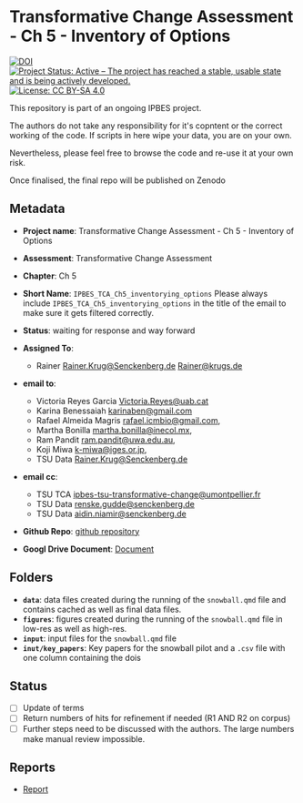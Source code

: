 # Transformative Change Assessment - Ch 5 - Inventory of Options

[![DOI](https://zenodo.org/badge/DOI/99.9999/zenodo.9999999.svg)](https://doi.org/99.9999/zenodo.9999999)
[![Project Status: Active – The project has reached a stable, usable state and is being actively developed.](https://www.repostatus.org/badges/latest/active.svg)](https://www.repostatus.org/#active)
[![License: CC BY-SA 4.0](https://img.shields.io/badge/License-CC_BY--SA_4.0-lightgrey.svg)](https://creativecommons.org/licenses/by-sa/4.0/)

This repository is part of an ongoing IPBES project.

The authors do not take any responsibility for it's copntent or the correct working of the code. If scripts in here wipe your data, you are on your own.

Nevertheless, please feel free to browse the code and re-use it at your own risk.

Once finalised, the final repo will be published on Zenodo

## Metadata

- **Project name**: Transformative Change Assessment - Ch 5 - Inventory of Options
- **Assessment**: Transformative Change Assessment
- **Chapter**: Ch 5
- **Short Name**: `IPBES_TCA_Ch5_inventorying_options`
  Please always include `IPBES_TCA_Ch5_inventorying_options` in the title of the email to make sure it gets filtered correctly.
- **Status**: waiting for response and way forward

- **Assigned To**:
  - Rainer <Rainer.Krug@Senckenberg.de> <Rainer@krugs.de>

- **email to**:
  - Victoria Reyes Garcia <Victoria.Reyes@uab.cat>
  - Karina Benessaiah <karinaben@gmail.com>
  - Rafael Almeida Magris <rafael.icmbio@gmail.com>,
  - Martha Bonilla <martha.bonilla@inecol.mx>,
  - Ram Pandit <ram.pandit@uwa.edu.au>,
  - Koji Miwa <k-miwa@iges.or.jp>,
  - TSU Data <Rainer.Krug@Senckenberg.de>

- **email cc**:
  - TSU TCA <ipbes-tsu-transformative-change@umontpellier.fr>
  - TSU Data <renske.gudde@senckenberg.de>
  - TSU Data <aidin.niamir@senckenberg.de>

- **Github Repo**: [github repository]()
- **Googl Drive Document**: [Document](https://docs.google.com/document/d/1fZKJ3GYMTVqAFXxsqgiGUStR1VR5Zlo2L8oUAaBXKng/edit)

## Folders

- **`data`**: data files created during the running of the `snowball.qmd` file and contains cached as well as final data files.
- **`figures`**: figures created during the running of the `snowball.qmd` file in low-res as well as high-res.
- **`input`**: input files for the `snowball.qmd` file
- **`inut/key_papers`**: Key papers for the snowball pilot and a `.csv` file with one column containing the dois

## Status

- [ ] Update of terms
- [ ] Return numbers of hits for refinement if needed (R1 AND R2 on corpus)
- [ ] Further steps need to be discussed with the authors. The large numbers make manual review impossible.

## Reports

- [Report](Report.html)
